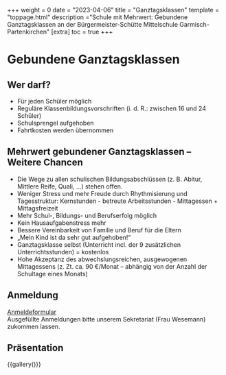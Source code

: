 +++
weight = 0
date = "2023-04-06"
title = "Ganztagsklassen"
template = "toppage.html"
description ="Schule mit Mehrwert: Gebundene Ganztagsklassen an der Bürgermeister-Schütte Mittelschule Garmisch-Partenkirchen"
[extra]
toc = true
+++
# Gebundene Ganztagsklassen
## Wer darf?
- Für jeden Schüler möglich
- Reguläre Klassenbildungsvorschriften (i. d. R.: zwischen 16 und 24 Schüler)
- Schulsprengel aufgehoben
- Fahrtkosten werden übernommen

## Mehrwert gebundener Ganztagsklassen – Weitere Chancen

- Die Wege zu allen schulischen Bildungsabschlüssen (z. B. Abitur, Mittlere Reife, Quali, ...) stehen offen.
- Weniger Stress und mehr Freude durch Rhythmisierung und Tagesstruktur: Kernstunden - betreute Arbeitsstunden - Mittagessen + Mittagsfreizeit
- Mehr Schul-, Bildungs- und Berufserfolg möglich
- Kein Hausaufgabenstress mehr
- Bessere Vereinbarkeit von Familie und Beruf für die Eltern
- „Mein Kind ist da sehr gut aufgehoben!“
- Ganztagsklasse selbst (Unterricht incl. der 9 zusätzlichen Unterrichtsstunden) = kostenlos
- Hohe Akzeptanz des abwechslungsreichen, ausgewogenen Mittagessens (z. Zt. ca. 90 €/Monat – abhängig von der Anzahl der Schultage eines Monats)

## Anmeldung

[Anmeldeformular](/downloads/#mittelschule)  
Ausgefüllte Anmeldungen bitte unserem Sekretariat (Frau Wesemann) zukommen lassen.

## Präsentation

{{gallery()}}